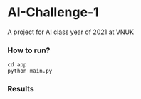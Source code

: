# AI-Challenge-1
A project for AI class year of 2021 at VNUK

### How to run?

```
cd app
python main.py
```

### Results

